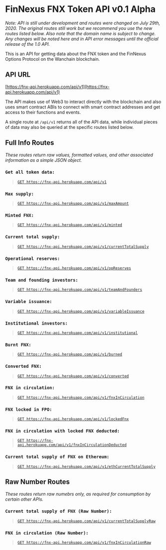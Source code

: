 # FinNexus FNX Token API v0.1 Alpha

*Note: API is still under development and routes were changed on July 29th, 2020. The original routes still work but we recommend you use the new routes listed below. Also note that the domain name is subject to change. Any changes will be noted here and in API error messages until the official release of the 1.0 API.*

This is an API for getting data about the FNX token and the FinNexus Options Protocol on the Wanchain blockchain.

## API URL

[https://fnx-api.herokuapp.com/api/v1](https://fnx-api.herokuapp.com/api/v1)

The API makes use of Web3 to interact directly with the blockchain and also uses smart contract ABIs to connect with smart contract addresses and get access to their functions and events. 

A single route at `/api/v1` returns all of the API data, while individual pieces of data may also be queried at the specific routes listed below.

## Full Info Routes
*These routes return raw values, formatted values, and other associated information as a simple JSON object.*

### `Get all token data:` 

> [`GET https://fnx-api.herokuapp.com/api/v1`](https://fnx-api.herokuapp.com/api/v1)

### `Max supply:`
> [`GET https://fnx-api.herokuapp.com/api/v1/maxAmount`](https://fnx-api.herokuapp.com/api/v1/maxAmount) 

### `Minted FNX:`
> [`GET https://fnx-api.herokuapp.com/api/v1/minted`](https://fnx-api.herokuapp.com/api/v1/minted)

### `Current total supply:`
> [`GET https://fnx-api.herokuapp.com/api/v1/currentTotalSupply`](https://fnx-api.herokuapp.com/api/v1/currentTotalSupply) 

### `Operational reserves:`
> [`GET https://fnx-api.herokuapp.com/api/v1/opReserves`](https://fnx-api.herokuapp.com/api/v1/opReserves)    

### `Team and founding investors:`
> [`GET https://fnx-api.herokuapp.com/api/v1/teamAndFounders`](https://fnx-api.herokuapp.com/api/v1/teamAndFounders) 

### `Variable issuance:`
> [`GET https://fnx-api.herokuapp.com/api/v1/variableIssuance`](https://fnx-api.herokuapp.com/api/v1/variableIssuance)

### `Institutional investors:`
> [`GET https://fnx-api.herokuapp.com/api/v1/institutional`](https://fnx-api.herokuapp.com/api/v1/institutional) 

### `Burnt FNX:`
> [`GET https://fnx-api.herokuapp.com/api/v1/burned`](https://fnx-api.herokuapp.com/api/v1/burned)    

### `Converted FNX:`
> [`GET https://fnx-api.herokuapp.com/api/v1/converted`](https://fnx-api.herokuapp.com/api/v1/converted)

### `FNX in circulation:` 
> [`GET https://fnx-api.herokuapp.com/api/v1/fnxInCirculation`](https://fnx-api.herokuapp.com/api/v1/fnxInCirculation)

### `FNX locked in FPO:`
> [`GET https://fnx-api.herokuapp.com/api/v1/lockedFnx`](https://fnx-api.herokuapp.com/api/v1/lockedFnx)    

### `FNX in circulation with locked FNX deducted:` 
> [`GET https://fnx-api.herokuapp.com/api/v1/fnxInCirculationDeducted`](https://fnx-api.herokuapp.com/api/v1/fnxInCirculationDeducted)

### `Current total supply of FNX on Ethereum:` 
> [`GET https://fnx-api.herokuapp.com/api/v1/ethCurrentTotalSupply`](https://fnx-api.herokuapp.com/api/v1/ethCurrentTotalSupply)


## Raw Number Routes 
*These routes return raw numebrs only, as required for consumption by certain other APIs.*

### `Current total supply of FNX (Raw Number):` 
> [`GET https://fnx-api.herokuapp.com/api/v1/currentTotalSupplyRaw`](https://fnx-api.herokuapp.com/api/v1/currentTotalSupplyRaw)

### `FNX in circulation (Raw Number):` 
> [`GET https://fnx-api.herokuapp.com/api/v1/fnxInCirculationRaw`](https://fnx-api.herokuapp.com/api/v1/fnxInCirculationRaw)